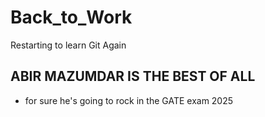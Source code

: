 # Back_to_Work
Restarting to learn Git Again

## **ABIR MAZUMDAR IS THE BEST OF ALL**
* for sure he's going to rock in the GATE exam 2025

